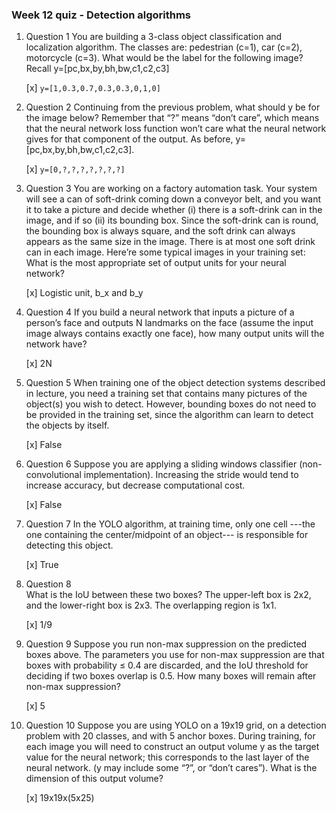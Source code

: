 ### Week 12 quiz - Detection algorithms

1. Question 1
You are building a 3-class object classification and localization algorithm. The classes are: pedestrian (c=1), car (c=2), motorcycle (c=3). What would be the label for the following image? Recall y=[pc,bx,by,bh,bw,c1,c2,c3]

	[x] ```y=[1,0.3,0.7,0.3,0.3,0,1,0]```

2. Question 2
Continuing from the previous problem, what should y be for the image below? Remember that “?” means “don’t care”, which means that the neural network loss function won’t care what the neural network gives for that component of the output. As before, y=[pc,bx,by,bh,bw,c1,c2,c3].

	[x] ```y=[0,?,?,?,?,?,?,?]```

3. Question 3
You are working on a factory automation task. Your system will see a can of soft-drink coming down a conveyor belt, and you want it to take a picture and decide whether (i) there is a soft-drink can in the image, and if so (ii) its bounding box. Since the soft-drink can is round, the bounding box is always square, and the soft drink can always appears as the same size in the image. There is at most one soft drink can in each image. Here’re some typical images in your training set: What is the most appropriate set of output units for your neural network?

	[x] Logistic unit, b_x and b_y

4. Question 4
If you build a neural network that inputs a picture of a person’s face and outputs N landmarks on the face (assume the input image always contains exactly one face), how many output units will the network have?

	[x] 2N

5. Question 5 
When training one of the object detection systems described in lecture, you need a training set that contains many pictures of the object(s) you wish to detect. However, bounding boxes do not need to be provided in the training set, since the algorithm can learn to detect the objects by itself.

	[x] False

6. Question 6 
Suppose you are applying a sliding windows classifier (non-convolutional implementation). Increasing the stride would tend to increase accuracy, but decrease computational cost.

	[x] False

7. Question 7
In the YOLO algorithm, at training time, only one cell ---the one containing the center/midpoint of an object--- is responsible for detecting this object.

	[x] True

8. Question 8  
What is the IoU between these two boxes? The upper-left box is 2x2, and the lower-right box is 2x3. The overlapping region is 1x1.

	[x] 1/9

9. Question 9
Suppose you run non-max suppression on the predicted boxes above. The parameters you use for non-max suppression are that boxes with probability ≤ 0.4 are discarded, and the IoU threshold for deciding if two boxes overlap is 0.5. How many boxes will remain after non-max suppression?

	[x] 5

10. Question 10
Suppose you are using YOLO on a 19x19 grid, on a detection problem with 20 classes, and with 5 anchor boxes. During training, for each image you will need to construct an output volume y as the target value for the neural network; this corresponds to the last layer of the neural network. (y may include some “?”, or “don’t cares”). What is the dimension of this output volume?
	
	[x] 19x19x(5x25)